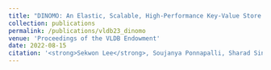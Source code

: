 ```yaml
---
title: "DINOMO: An Elastic, Scalable, High-Performance Key-Value Store for Disaggregated Persistent Memory"
collection: publications
permalink: /publications/vldb23_dinomo
venue: 'Proceedings of the VLDB Endowment'
date: 2022-08-15
citation: '<strong>Sekwon Lee</strong>, Soujanya Ponnapalli, Sharad Singhal, Marcos K. Aguilera, Kimberly Keeton, and Vijay Chidambaram, Proceedings of <i>the VLDB Endowment</i> (<strong>To appear</strong>).'
---
```


